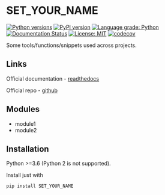 # SET_YOUR_NAME

[![Python versions](https://img.shields.io/pypi/pyversions/SET_YOUR_NAME.svg)](https://pypi.python.org/pypi/SET_YOUR_NAME/) [![PyPI version](https://badge.fury.io/py/SET_YOUR_NAME.svg)](https://badge.fury.io/py/SET_YOUR_NAME) [![Language grade: Python](https://img.shields.io/lgtm/grade/python/g/Malachov/SET_YOUR_NAME.svg?logo=lgtm&logoWidth=18)](https://lgtm.com/projects/g/Malachov/SET_YOUR_NAME/context:python) [![Documentation Status](https://readthedocs.org/projects/SET_YOUR_NAME/badge/?version=latest)](https://SET_YOUR_NAME.readthedocs.io/en/latest/?badge=latest) [![License: MIT](https://img.shields.io/badge/License-MIT-yellow.svg)](https://opensource.org/licenses/MIT) [![codecov](https://codecov.io/gh/Malachov/SET_YOUR_NAME/branch/master/graph/badge.svg)](https://codecov.io/gh/Malachov/SET_YOUR_NAME)

Some tools/functions/snippets used across projects.

## Links

Official documentation - [readthedocs](https://SET_YOUR_NAME.readthedocs.io/)

Official repo - [github](https://github.com/Malachov/SET_YOUR_NAME)

## Modules

- module1
- module2

## Installation

Python >=3.6 (Python 2 is not supported).

Install just with

```console
pip install SET_YOUR_NAME
```
